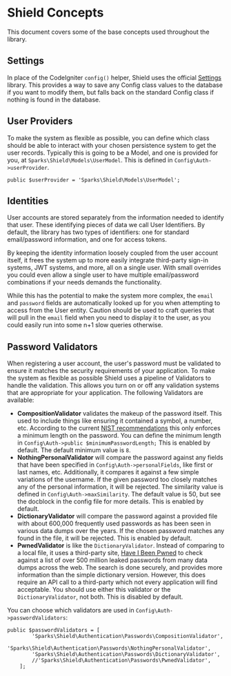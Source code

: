 # Shield Concepts

This document covers some of the base concepts used throughout the library.

## Settings

In place of the CodeIgniter `config()` helper, Shield uses the official 
[Settings](https://github.com/codeigniter4/settings) library. This provides a way to save any 
Config class values to the database if you want to modify them, but falls back on the 
standard Config class if nothing is found in the database. 

## User Providers

To make the system as flexible as possible, you can define which class should be able to interact
with your chosen persistence system to get the user records. Typically this is going to be a Model, 
and one is provided for you, at `Sparks\Shield\Models\UserModel`. This is defined in 
`Config\Auth->userProvider`.

```
public $userProvider = 'Sparks\Shield\Models\UserModel';
```

## Identities

User accounts are stored separately from the information needed to identify that user. These identifying 
pieces of data we call User Identifiers. By default, the library has two types of identifiers: one for 
standard email/password information, and one for access tokens. 

By keeping the identity information loosely coupled from the user account itself, it frees the system up
to more easily integrate third-party sign-in systems, JWT systems, and more, all on a single user. With 
small overrides you could even allow a single user to have multiple email/password combinations if your
needs demands the functionality. 

While this has the potential to make the system more complex, the `email` and `password` fields are
automatically looked up for you when attempting to access from the User entity. Caution should be used to
craft queries that will pull in the `email` field when you need to display it to the user, as you could
easily run into some n+1 slow queries otherwise.

## Password Validators

When registering a user account, the user's password must be validated to ensure it matches the security
requirements of your application. To make the system as flexible as possible Shield uses a pipeline of 
Validators to handle the validation. This allows you turn on or off any validation systems that are 
appropriate for your application. The following Validators are available:

- **CompositionValidator** validates the makeup of the password itself. This used to include things
    like ensuring it contained a symbol, a number, etc. According to the current 
    [NIST recommendations](https://pages.nist.gov/800-63-3/sp800-63b.html) this only enforces a 
    minimum length on the password. You can define the minimum length in 
    `Config\Auth->public $minimumPasswordLength;` This is enabled by default. The default minimum
    value is `8`.
- **NothingPersonalValidator** will compare the password against any fields that have been specified
    in `Config\Auth->personalFields`, like first or last names, etc. Additionally, it compares it
    against a few simple variations of the username. If the given password too closely matches 
    any of the personal information, it will be rejected. The similarity value is defined in
     `Config\Auth->maxSimilarity`. The default value is 50, but see the docblock in the config
     file for more details. This is enabled by default.
- **DictionaryValidator** will compare the password against a provided file with about 600,000 
    frequently used passwords as has been seen in various data dumps over the years. If the 
    chosen password matches any found in the file, it will be rejected. This is enabled by default.
- **PwnedValidator** is like the `DictionaryValidator`. Instead of comparing to a local file, it 
    uses a third-party site, [Have I Been Pwned](https://haveibeenpwned.com/Passwords) to check
    against a list of over 500 million leaked passwords from many data dumps across the web. 
    The search is done securely, and provides more information than the simple dictionary version.
    However, this does require an API call to a third-party which not every application will 
    find acceptable. You should use either this validator or the `DictionaryValidator`, not both. 
    This is disabled by default.  

You can choose which validators are used in `Config\Auth->passwordValidators`:

```
public $passwordValidators = [
		'Sparks\Shield\Authentication\Passwords\CompositionValidator',
		'Sparks\Shield\Authentication\Passwords\NothingPersonalValidator',
		'Sparks\Shield\Authentication\Passwords\DictionaryValidator',
		//'Sparks\Shield\Authentication\Passwords\PwnedValidator',
	];
```
